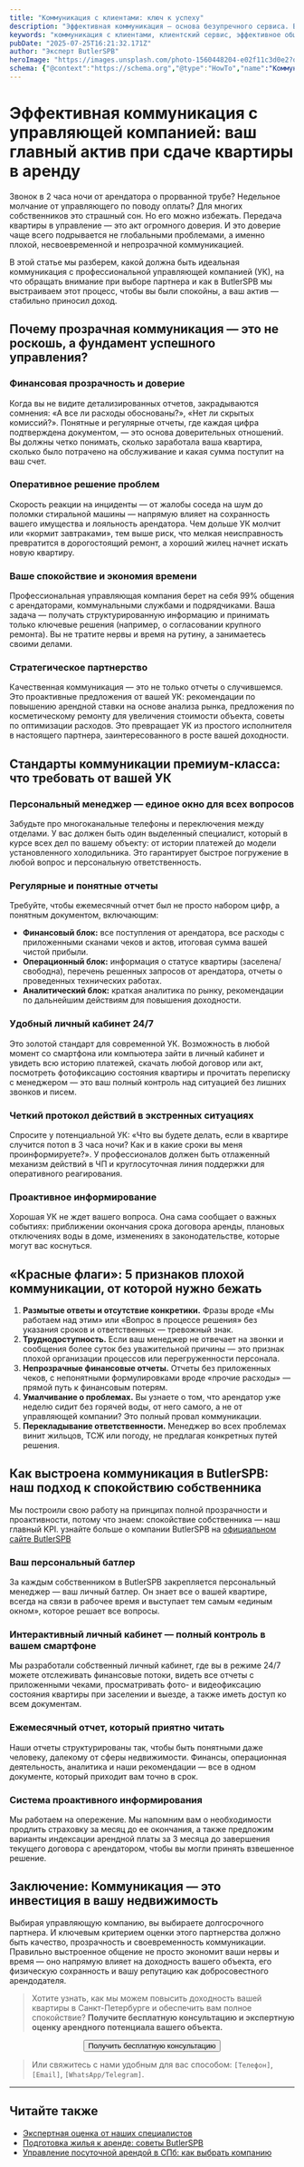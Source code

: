 ```yaml
---
title: "Коммуникация с клиентами: ключ к успеху"
description: "Эффективная коммуникация — основа безупречного сервиса. В этой статье ButlerSPB делится секретами построения диалога с клиентами для решения любых задач."
keywords: "коммуникация с клиентами, клиентский сервис, эффективное общение, управление ожиданиями, лояльность клиентов, butlerspb"
pubDate: "2025-07-25T16:21:32.171Z"
author: "Эксперт ButlerSPB"
heroImage: "https://images.unsplash.com/photo-1560448204-e02f11c3d0e2?q=80&w=2070&auto=format&fit=crop"
schema: {"@context":"https://schema.org","@type":"HowTo","name":"Коммуникация с клиентами: ключ к успеху","description":"Эффективная коммуникация — основа безупречного сервиса. В этой статье ButlerSPB делится секретами построения диалога с клиентами для решения любых задач.","image":{"@type":"ImageObject","url":"https://images.unsplash.com/photo-1560448204-e02f11c3d0e2?q=80&w=2070&auto=format&fit=crop"},"aggregateRating":{"@type":"AggregateRating","ratingValue":"4.7","reviewCount":849,"bestRating":"5","worstRating":"1"},"publisher":{"@type":"Organization","name":"Блог ButlerSPB","logo":{"@type":"ImageObject","url":"https://butlerspb-blog.netlify.app/favicon.ico"}},"mainEntityOfPage":{"@type":"WebPage","@id":"https://butlerspb-blog.netlify.app/blog/kommunikaciya-s/"}}
---
```

# Эффективная коммуникация с управляющей компанией: ваш главный актив при сдаче квартиры в аренду

Звонок в 2 часа ночи от арендатора о прорванной трубе? Недельное молчание от управляющего по поводу оплаты? Для многих собственников это страшный сон. Но его можно избежать. Передача квартиры в управление — это акт огромного доверия. И это доверие чаще всего подрывается не глобальными проблемами, а именно плохой, несвоевременной и непрозрачной коммуникацией.

В этой статье мы разберем, какой должна быть идеальная коммуникация с профессиональной управляющей компанией (УК), на что обращать внимание при выборе партнера и как в ButlerSPB мы выстраиваем этот процесс, чтобы вы были спокойны, а ваш актив — стабильно приносил доход.

## Почему прозрачная коммуникация — это не роскошь, а фундамент успешного управления?

### Финансовая прозрачность и доверие
Когда вы не видите детализированных отчетов, закрадываются сомнения: «А все ли расходы обоснованы?», «Нет ли скрытых комиссий?». Понятные и регулярные отчеты, где каждая цифра подтверждена документом, — это основа доверительных отношений. Вы должны четко понимать, сколько заработала ваша квартира, сколько было потрачено на обслуживание и какая сумма поступит на ваш счет.

### Оперативное решение проблем
Скорость реакции на инциденты — от жалобы соседа на шум до поломки стиральной машины — напрямую влияет на сохранность вашего имущества и лояльность арендатора. Чем дольше УК молчит или «кормит завтраками», тем выше риск, что мелкая неисправность превратится в дорогостоящий ремонт, а хороший жилец начнет искать новую квартиру.

### Ваше спокойствие и экономия времени
Профессиональная управляющая компания берет на себя 99% общения с арендаторами, коммунальными службами и подрядчиками. Ваша задача — получать структурированную информацию и принимать только ключевые решения (например, о согласовании крупного ремонта). Вы не тратите нервы и время на рутину, а занимаетесь своими делами.

### Стратегическое партнерство
Качественная коммуникация — это не только отчеты о случившемся. Это проактивные предложения от вашей УК: рекомендации по повышению арендной ставки на основе анализа рынка, предложения по косметическому ремонту для увеличения стоимости объекта, советы по оптимизации расходов. Это превращает УК из простого исполнителя в настоящего партнера, заинтересованного в росте вашей доходности.

## Стандарты коммуникации премиум-класса: что требовать от вашей УК

### Персональный менеджер — единое окно для всех вопросов
Забудьте про многоканальные телефоны и переключения между отделами. У вас должен быть один выделенный специалист, который в курсе всех дел по вашему объекту: от истории платежей до модели установленного холодильника. Это гарантирует быстрое погружение в любой вопрос и персональную ответственность.

### Регулярные и понятные отчеты
Требуйте, чтобы ежемесячный отчет был не просто набором цифр, а понятным документом, включающим:
*   **Финансовый блок:** все поступления от арендатора, все расходы с приложенными сканами чеков и актов, итоговая сумма вашей чистой прибыли.
*   **Операционный блок:** информация о статусе квартиры (заселена/свободна), перечень решенных запросов от арендатора, отчеты о проведенных технических работах.
*   **Аналитический блок:** краткая аналитика по рынку, рекомендации по дальнейшим действиям для повышения доходности.

### Удобный личный кабинет 24/7
Это золотой стандарт для современной УК. Возможность в любой момент со смартфона или компьютера зайти в личный кабинет и увидеть всю историю платежей, скачать любой договор или акт, посмотреть фотофиксацию состояния квартиры и прочитать переписку с менеджером — это ваш полный контроль над ситуацией без лишних звонков и писем.

### Четкий протокол действий в экстренных ситуациях
Спросите у потенциальной УК: «Что вы будете делать, если в квартире случится потоп в 3 часа ночи? Как и в какие сроки вы меня проинформируете?». У профессионалов должен быть отлаженный механизм действий в ЧП и круглосуточная линия поддержки для оперативного реагирования.

### Проактивное информирование
Хорошая УК не ждет вашего вопроса. Она сама сообщает о важных событиях: приближении окончания срока договора аренды, плановых отключениях воды в доме, изменениях в законодательстве, которые могут вас коснуться.

## «Красные флаги»: 5 признаков плохой коммуникации, от которой нужно бежать

1.  **Размытые ответы и отсутствие конкретики.** Фразы вроде «Мы работаем над этим» или «Вопрос в процессе решения» без указания сроков и ответственных — тревожный знак.
2.  **Труднодоступность.** Если ваш менеджер не отвечает на звонки и сообщения более суток без уважительной причины — это признак плохой организации процессов или перегруженности персонала.
3.  **Непрозрачные финансовые отчеты.** Отчеты без приложенных чеков, с непонятными формулировками вроде «прочие расходы» — прямой путь к финансовым потерям.
4.  **Умалчивание о проблемах.** Вы узнаете о том, что арендатор уже неделю сидит без горячей воды, от него самого, а не от управляющей компании? Это полный провал коммуникации.
5.  **Перекладывание ответственности.** Менеджер во всех проблемах винит жильцов, ТСЖ или погоду, не предлагая конкретных путей решения.

## Как выстроена коммуникация в ButlerSPB: наш подход к спокойствию собственника

Мы построили свою работу на принципах полной прозрачности и проактивности, потому что знаем: спокойствие собственника — наш главный KPI. узнайте больше о компании ButlerSPB на <a href="https://butlerspb.ru/o-nas" target="_blank" rel="nofollow">официальном сайте ButlerSPB</a>

### Ваш персональный батлер
За каждым собственником в ButlerSPB закрепляется персональный менеджер — ваш личный батлер. Он знает все о вашей квартире, всегда на связи в рабочее время и выступает тем самым «единым окном», которое решает все вопросы.

### Интерактивный личный кабинет — полный контроль в вашем смартфоне
Мы разработали собственный личный кабинет, где вы в режиме 24/7 можете отслеживать финансовые потоки, видеть все отчеты с приложенными чеками, просматривать фото- и видеофиксацию состояния квартиры при заселении и выезде, а также иметь доступ ко всем документам.

### Ежемесячный отчет, который приятно читать
Наши отчеты структурированы так, чтобы быть понятными даже человеку, далекому от сферы недвижимости. Финансы, операционная деятельность, аналитика и наши рекомендации — все в одном документе, который приходит вам точно в срок.

### Система проактивного информирования
Мы работаем на опережение. Мы напомним вам о необходимости продлить страховку за месяц до ее окончания, а также предложим варианты индексации арендной платы за 3 месяца до завершения текущего договора с арендатором, чтобы вы могли принять взвешенное решение.

## Заключение: Коммуникация — это инвестиция в вашу недвижимость

Выбирая управляющую компанию, вы выбираете долгосрочного партнера. И ключевым критерием оценки этого партнерства должно быть качество, прозрачность и своевременность коммуникации. Правильно выстроенное общение не просто экономит ваши нервы и время — оно напрямую влияет на доходность вашего объекта, его физическую сохранность и вашу репутацию как добросовестного арендодателя.

> Хотите узнать, как мы можем повысить доходность вашей квартиры в Санкт-Петербурге и обеспечить вам полное спокойствие? **Получите бесплатную консультацию и экспертную оценку арендного потенциала вашего объекта.**

<center>
<button>Получить бесплатную консультацию</button>
</center>

> Или свяжитесь с нами удобным для вас способом: `[Телефон]`, `[Email]`, `[WhatsApp/Telegram]`.

---

## Читайте также

*   [Экспертная оценка от наших специалистов](/blog/ekspertnaya-ocenka-ot-nashih-specialistov/)
*   [Подготовка жилья к аренде: советы ButlerSPB](/blog/podgotovka-zhilya/)
*   [Управление посуточной арендой в СПб: как выбрать компанию](/blog/kompaniya-po-upravleniyu-posutochnoy-arendoy-v-sankt-peterburge/)

